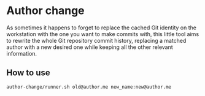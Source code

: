 # Author change

As sometimes it happens to forget to replace the cached Git identity on the workstation with the one you want to make commits with, this little tool aims to rewrite the whole Git repository commit history, replacing a matched author with a new desired one while keeping all the other relevant information.

## How to use

```bash
author-change/runner.sh old@author.me new_name:new@author.me
```
